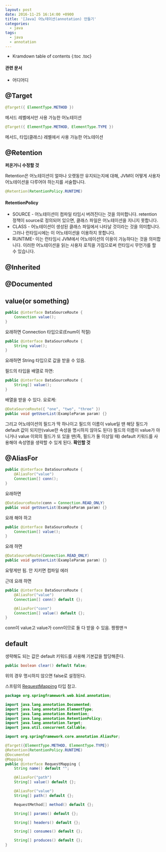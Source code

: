 ```yaml
---
layout: post
date: 2016-11-25 16:14:00 +0900
title: '[Java] 어노테이션(annotation) 만들기'
categories:
  - java
tags:
  - java
  - annotation
---
```


* Kramdown table of contents
{:toc .toc}

#### 관련 문서

- 어디어디

## @Target

```java
@Target({ ElementType.METHOD })
```

메서드 레벨에서만 사용 가능한 어노테이션

```java
@Target({ ElementType.METHOD, ElementType.TYPE })
```

메서드, 타입(클래스) 레벨에서 사용 가능한 어노테이션

## @Retention

**퍼온거니 수정할 것**

Retention은 어노테이션이 얼마나 오랫동안 유지되는지에 대해, JVM이 어떻게 사용자 어노테이션을 다루어야 하는지를 서술합니다.

```java
@Retention(RetentionPolicy.RUNTIME)
```

#### RetentionPolicy

- SOURCE - 어노테이션이 컴파일 타임시 버려진다는 것을 의미합니다. retention정책이 source로 정의되어 있으면, 클래스 파일은 어노테이션을 지니지 못합니다.
- CLASS - 어노테이션이 생성된 클래스 파일에서 나타날 것이라는 것을 의미합니다. 그러나 런타임시에는 이 어노테이션을 이용하지 못합니다.
- RUNTIME- 이는 런타임시 JVM에서 어노테이션의 이용이 가능하다는 것을 의미합니다. 이러한 어노테이션을 읽는 사용자 로직을 가짐으로써 런타임시 무언가를 할 수 있습니다.

## @Inherited

## @Documented


## value(or something)

```java
public @interface DataSourceRoute {
    Connection value();
}
```

요래하면 Connection 타입으로(Enum이 적절)

```java
public @interface DataSourceRoute {
    String value();
}
```

요래하면 String 타입으로 값을 받을 수 있음.

필드의 타입을 배열로 하면:

```java
public @interface DataSourceRoute {
    String[] value();
}
```

배열을 받을 수 있다. 요로케:

```java
@DataSourceRoute({ "one", "two", "three" })
public void getUserList(ExampleParam param) {}
```

그리고 어노테이션의 필드가 딱 하나이고 필드의 이름이 value일 땐 해당 필드가 default 값이 되지만(value란 속성을 명시하지 않아도 된다) 필드의 이름이 value가 아니거나 value 이외의 필드가 또 있을 땐(즉, 필드가 둘 이상일 때) default 키워드를 사용해야 속성명을 생략할 수 있게 된다. **확인할 것**

## @AliasFor

```java
public @interface DataSourceRoute {
    @AliasFor("value")
    Connection[] conn();
}
```

요래하면

```java
@DataSourceRoute(conn = Connection.READ_ONLY)
public void getUserList(ExampleParam param) {}
```

요래 해야 하고

```java
public @interface DataSourceRoute {
    Connection[] value();
}
```

요래 하면

```java
@DataSourceRoute(Connection.READ_ONLY)
public void getUserList(ExampleParam param) {}
```

요렇게만 됨. 안 지키면 컴파일 에러

근데 요래 하면

```java
public @interface DataSourceRoute {
    @AliasFor("value")
    Connection[] conn() default {};

    @AliasFor("conn")
    Connection[] value() default {};
}
```

conn이 value고 value가 conn이므로 둘 다 받을 수 있음. 짱짱맨ㅋ

## default

생략해도 되는 값은 default 키워드를 사용해 기본값을 할당해준다.

```java
public boolean clear() default false;
```

위의 경우 명시하지 않으면 false로 설정된다.

스프링의 [RequestMapping](https://docs.spring.io/spring-framework/docs/current/javadoc-api/org/springframework/web/bind/annotation/RequestMapping.html) 타입 참고.

```java
package org.springframework.web.bind.annotation;

import java.lang.annotation.Documented;
import java.lang.annotation.ElementType;
import java.lang.annotation.Retention;
import java.lang.annotation.RetentionPolicy;
import java.lang.annotation.Target;
import java.util.concurrent.Callable;

import org.springframework.core.annotation.AliasFor;

@Target({ElementType.METHOD, ElementType.TYPE})
@Retention(RetentionPolicy.RUNTIME)
@Documented
@Mapping
public @interface RequestMapping {
    String name() default "";

    @AliasFor("path")
    String[] value() default {};

    @AliasFor("value")
    String[] path() default {};

    RequestMethod[] method() default {};

    String[] params() default {};

    String[] headers() default {};

    String[] consumes() default {};

    String[] produces() default {};
}
```
